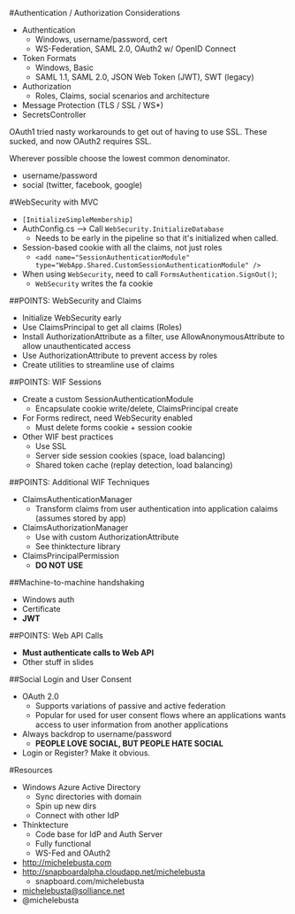 #Authentication / Authorization Considerations
* Authentication
	* Windows, username/password, cert
	* WS-Federation, SAML 2.0, OAuth2 w/ OpenID Connect
* Token Formats
	* Windows, Basic
	* SAML 1.1, SAML 2.0, JSON Web Token (JWT), SWT (legacy)
* Authorization
	* Roles, Claims, social scenarios and architecture
* Message Protection (TLS / SSL / WS*)
* SecretsController

OAuth1 tried nasty workarounds to get out of having to use SSL. These sucked, and now OAuth2 requires SSL.

Wherever possible choose the lowest common denominator.
* username/password
* social (twitter, facebook, google)

#WebSecurity with MVC
* `[InitializeSimpleMembership]`
* AuthConfig.cs --> Call `WebSecurity.InitializeDatabase`
	* Needs to be early in the pipeline so that it's initialized when called.
* Session-based cookie with all the claims, not just roles
	* `<add name="SessionAuthenticationModule" type="WebApp.Shared.CustomSessionAuthenticationModule" />`
* When using `WebSecurity`, need to call `FormsAuthentication.SignOut()`;
	* `WebSecurity` writes the fa cookie

##POINTS: WebSecurity and Claims
* Initialize WebSecurity early
* Use ClaimsPrincipal to get all claims (Roles)
* Install AuthorizationAttribute as a filter, use AllowAnonymousAttribute to allow unauthenticated access
* Use AuthorizationAttribute to prevent access by roles
* Create utilities to streamline use of claims

##POINTS: WIF Sessions
* Create a custom SessionAuthenticationModule
	* Encapsulate cookie write/delete, ClaimsPrincipal create
* For Forms redirect, need WebSecurity enabled
	* Must delete forms cookie + session cookie
* Other WIF best practices
	* Use SSL
	* Server side session cookies (space, load balancing)
	* Shared token cache (replay detection, load balancing)

##POINTS: Additional WIF Techniques
* ClaimsAuthenticationManager
	* Transform claims from user authentication into application calaims (assumes stored by app)
* ClaimsAuthorizationManager
	* Use with custom AuthorizationAttribute
	* See thinktecture library
* ClaimsPrincipalPermission
	* **DO NOT USE**

##Machine-to-machine handshaking
* Windows auth
* Certificate
* **JWT**

##POINTS: Web API Calls
* **Must authenticate calls to Web API**
* Other stuff in slides

##Social Login and User Consent
* OAuth 2.0
	* Supports variations of passive and active federation
	* Popular for used for user consent flows where an applications wants access to user information from another applications
* Always backdrop to username/password
	* **PEOPLE LOVE SOCIAL, BUT PEOPLE HATE SOCIAL**
* Login or Register? Make it obvious.

#Resources
* Windows Azure Active Directory
	* Sync directories with domain
	* Spin up new dirs
	* Connect with other IdP
* Thinktecture
	* Code base for IdP and Auth Server
	* Fully functional
	* WS-Fed and OAuth2
* http://michelebusta.com
* http://snapboardalpha.cloudapp.net/michelebusta
	* snapboard.com/michelebusta
* michelebusta@solliance.net
* @michelebusta